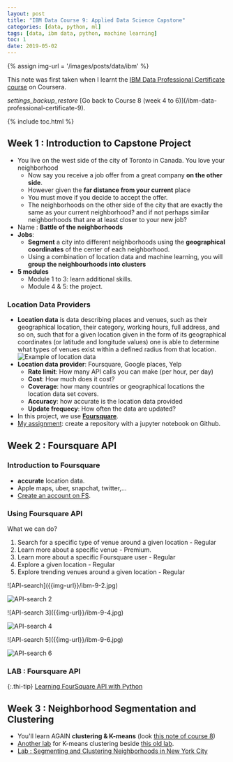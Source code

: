 ```yaml
---
layout: post
title: "IBM Data Course 9: Applied Data Science Capstone"
categories: [data, python, ml]
tags: [data, ibm data, python, machine learning]
toc: 1
date: 2019-05-02
---
```


{% assign img-url = '/images/posts/data/ibm' %}

This note was first taken when I learnt the [IBM Data Professional Certificate course](https://www.coursera.org/specializations/ibm-data-science-professional-certificate) on Coursera.

<div class="see-again">
<i class="material-icons">settings_backup_restore</i>
<span markdown="1">
[Go back to Course 8 (week 4 to 6)](/ibm-data-professional-certificate-9).
</span>
</div>

{% include toc.html %}

## Week 1 : Introduction to Capstone Project

- You live on the west side of the city of Toronto in Canada. You love your neighborhood
  - Now say you receive a job offer from a great company **on the other side**. 
  - However given the **far distance from your current** place 
  - You must move if you decide to accept the offer. 
  - The neighborhoods on the other side of the city that are exactly the same as your current neighborhood? and if not perhaps similar neighborhoods that are at least closer to your new job? 
- Name : **Battle of the neighborhoods**
- **Jobs**:
  - **Segment** a city into different neighborhoods using the **geographical coordinates** of the center of each neighborhood.
  - Using a combination of location data and machine learning, you will **group the neighbourhoods into clusters**
- **5 modules**
  - Module 1 to 3: learn additional skills.
  - Module 4 & 5: the project.

### Location Data Providers

- **Location data** is data describing places and venues, such as their geographical location, their category, working hours, full address, and so on, such that for a given location given in the form of its geographical coordinates (or latitude and longitude values) one is able to determine what types of venues exist within a defined radius from that location.
  ![Example of location data]({{img-url}}/ibm-9-1.jpg)
- **Location data provider**: Foursquare, Google places, Yelp
  - **Rate limit**: How many API calls you can make (per hour, per day)
  - **Cost**: How much does it cost?
  - **Coverage**: how many countries or geographical locations the location data set covers. 
  - **Accuracy**: how accurate is the location data provided
  - **Update frequecy**: How often the data are updated?
- In this project, we use **[Foursquare](https://foursquare.com/)**.
- [My assignment](https://github.com/dinhanhthi/Coursera_Capstone): create a repository with a jupyter notebook on Github.

## Week 2 : Foursquare API

### Introduction to Foursquare

- **accurate** location data.
- Apple maps, uber, snapchat, twitter,...
- [Create an account on FS](https://foursquare.com/developers/).

### Using Foursquare API

What we can do?

1. Search for a specific type of venue around a given location - Regular
2. Learn more about a specific venue - Premium.
3. Learn more about a specific Foursquare user - Regular
4. Explore a given location - Regular
5. Explore trending venues around a given location - Regular

<div class="columns-2" markdown="1">
![API-search]({{img-url}}/ibm-9-2.jpg)

![API-search 2]({{img-url}}/ibm-9-3.jpg)
</div>

<div class="columns-2" markdown="1">
![API-search 3]({{img-url}}/ibm-9-4.jpg)

![API-search 4]({{img-url}}/ibm-9-5.jpg)
</div>

<div class="columns-2" markdown="1">
![API-search 5]({{img-url}}/ibm-9-6.jpg)

![API-search 6]({{img-url}}/ibm-9-7.jpg)
</div>

### LAB : Foursquare API

{:.thi-tip}
[Learning FourSquare API with Python]({{site.url}}{{site.baseurl}}/files/ibm/DP0701EN-2-2-1-Foursquare-API-py-v1.0)

## Week 3 : Neighborhood Segmentation and Clustering

- You'll learn AGAIN **clustering & K-means** (look [this note of course 8]({{site.url}}{{site.baseurl}}/ibm-data-professional-certificate-9#week-4-clustering))
- [Another lab]({{site.url}}{{site.baseurl}}/files/ibm/DP0701EN-3-3-1-Clustering-k-means-py-v1.0) for K-means clustering beside [this old lab]({{site.url}}{{site.baseurl}}/files/ibm/ML0101EN-Clus-K-Means-Customer-Seg-py-v1).
- [Lab : Segmenting and Clustering Neighborhoods in New York City]({{site.url}}{{site.baseurl}}/files/ibm/DP0701EN-3-3-2-Neighborhoods-New-York-py-v1.0)


